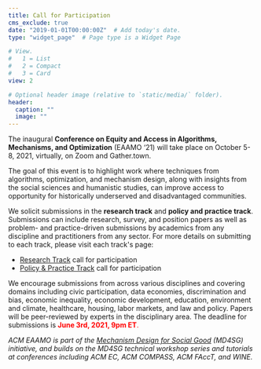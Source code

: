 ```yaml
---
title: Call for Participation
cms_exclude: true
date: "2019-01-01T00:00:00Z"  # Add today's date.
type: "widget_page"  # Page type is a Widget Page

# View.
#   1 = List
#   2 = Compact
#   3 = Card
view: 2

# Optional header image (relative to `static/media/` folder).
header:
  caption: ""
  image: ""
---
```


The inaugural **Conference on Equity and Access in Algorithms, Mechanisms, and Optimization** (EAAMO ‘21) will take place on October 5-8, 2021, virtually, on Zoom and Gather.town.
 
The goal of this event is to highlight work where techniques from algorithms, optimization, and mechanism design, along with insights from the social sciences and humanistic studies, can improve access to opportunity for historically underserved and disadvantaged communities. 
 
We solicit submissions in the **research track** and **policy and practice track**. Submissions can include research, survey, and position papers as well as problem- and practice-driven submissions by academics from any discipline and practitioners from any sector. For more details on submitting to each track, please visit each track's page: 

- [Research Track](https://eaamo.org/cfp/cfpresearch/) call for participation
- [Policy & Practice Track](https://eaamo.org/cfpolicyandpractice/) call for participation

We encourage submissions from across various disciplines and covering domains including civic participation, data economies, discrimination and bias, economic inequality, economic development, education, environment and climate, healthcare, housing, labor markets, and law and policy. Papers will be peer-reviewed by experts in the disciplinary area. The deadline for submissions is <span style="color:red">**June 3rd, 2021, 9pm ET**.</span>

*ACM EAAMO is part of the [Mechanism Design for Social Good](md4sg.com) (MD4SG) initiative, and builds on the MD4SG technical workshop series and tutorials at conferences including ACM EC, ACM COMPASS, ACM FAccT, and WINE.*
